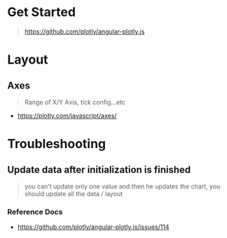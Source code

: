 # Get Started
> https://github.com/plotly/angular-plotly.js

# Layout
## Axes
> Range of X/Y Axis, tick config...etc
- https://plotly.com/javascript/axes/

# Troubleshooting
## Update data after initialization is finished
> you can't update only one value and then he updates the chart, you should update all the data / layout
### Reference Docs
- https://github.com/plotly/angular-plotly.js/issues/114
